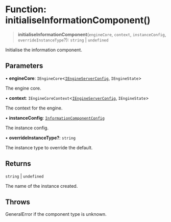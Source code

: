 # Function: initialiseInformationComponent()

> **initialiseInformationComponent**(`engineCore`, `context`, `instanceConfig`, `overrideInstanceType`?): `string` \| `undefined`

Initialise the information component.

## Parameters

• **engineCore**: `IEngineCore`\<[`IEngineServerConfig`](../interfaces/IEngineServerConfig.md), `IEngineState`\>

The engine core.

• **context**: `IEngineCoreContext`\<[`IEngineServerConfig`](../interfaces/IEngineServerConfig.md), `IEngineState`\>

The context for the engine.

• **instanceConfig**: [`InformationComponentConfig`](../type-aliases/InformationComponentConfig.md)

The instance config.

• **overrideInstanceType?**: `string`

The instance type to override the default.

## Returns

`string` \| `undefined`

The name of the instance created.

## Throws

GeneralError if the component type is unknown.
